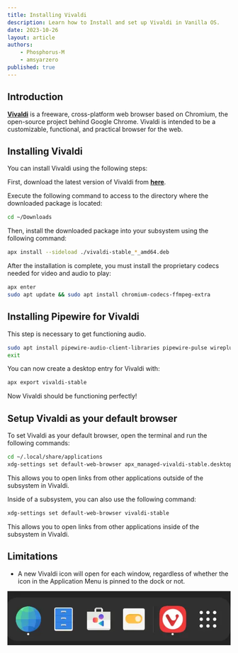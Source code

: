 ```yaml
---
title: Installing Vivaldi
description: Learn how to Install and set up Vivaldi in Vanilla OS. 
date: 2023-10-26
layout: article
authors: 
    - Phosphorus-M
    - amsyarzero
published: true
---
```


## Introduction

[**Vivaldi**](https://vivaldi.com) is a freeware, cross-platform web browser based on Chromium, the open-source project behind Google Chrome. Vivaldi is intended to be a customizable, functional, and practical browser for the web.

## Installing Vivaldi

You can install Vivaldi using the following steps:

First, download the latest version of Vivaldi from [**here**](https://vivaldi.com/download/).

Execute the following command to access to the directory where the downloaded package is located:

```bash
cd ~/Downloads
```

Then, install the downloaded package into your subsystem using the following command:

```bash
apx install --sideload ./vivaldi-stable_*_amd64.deb
```

After the installation is complete, you must install the proprietary codecs needed for video and audio to play:

```bash
apx enter
sudo apt update && sudo apt install chromium-codecs-ffmpeg-extra
```

## Installing Pipewire for Vivaldi

This step is necessary to get functioning audio.

```bash
sudo apt install pipewire-audio-client-libraries pipewire-pulse wireplumber
exit
```

You can now create a desktop entry for Vivaldi with:

```bash
apx export vivaldi-stable
```

Now Vivaldi should be functioning perfectly!

## Setup Vivaldi as your default browser

To set Vivaldi as your default browser, open the terminal and run the following commands:

```bash
cd ~/.local/share/applications
xdg-settings set default-web-browser apx_managed-vivaldi-stable.desktop
```

This allows you to open links from other applications outside of the subsystem in Vivaldi.

Inside of a subsystem, you can also use the following command:

```bash
xdg-settings set default-web-browser vivaldi-stable
```

This allows you to open links from other applications inside of the subsystem in Vivaldi.

## Limitations

- A new Vivaldi icon will open for each window, regardless of whether the icon in the Application Menu is pinned to the dock or not.

![Vivaldi in the dock](/assets/uploads/Miscellaneous/vivaldi-dock.webp)

